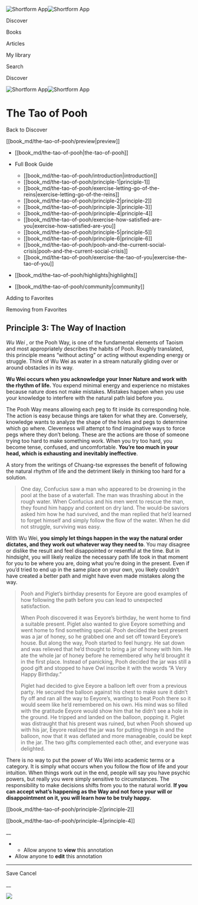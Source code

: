 ![Shortform App](/img/logo.36a2399e.svg)![Shortform App](/img/logo-dark.70c1b072.svg)

Discover

Books

Articles

My library

Search

Discover

![Shortform App](/img/logo.36a2399e.svg)![Shortform App](/img/logo-dark.70c1b072.svg)

# The Tao of Pooh

Back to Discover

[[book_md/the-tao-of-pooh/preview|preview]]

  * [[book_md/the-tao-of-pooh|the-tao-of-pooh]]
  * Full Book Guide

    * [[book_md/the-tao-of-pooh/introduction|introduction]]
    * [[book_md/the-tao-of-pooh/principle-1|principle-1]]
    * [[book_md/the-tao-of-pooh/exercise-letting-go-of-the-reins|exercise-letting-go-of-the-reins]]
    * [[book_md/the-tao-of-pooh/principle-2|principle-2]]
    * [[book_md/the-tao-of-pooh/principle-3|principle-3]]
    * [[book_md/the-tao-of-pooh/principle-4|principle-4]]
    * [[book_md/the-tao-of-pooh/exercise-how-satisfied-are-you|exercise-how-satisfied-are-you]]
    * [[book_md/the-tao-of-pooh/principle-5|principle-5]]
    * [[book_md/the-tao-of-pooh/principle-6|principle-6]]
    * [[book_md/the-tao-of-pooh/pooh-and-the-current-social-crisis|pooh-and-the-current-social-crisis]]
    * [[book_md/the-tao-of-pooh/exercise-the-tao-of-you|exercise-the-tao-of-you]]
  * [[book_md/the-tao-of-pooh/highlights|highlights]]
  * [[book_md/the-tao-of-pooh/community|community]]



Adding to Favorites 

Removing from Favorites 

## Principle 3: The Way of Inaction

_Wu Wei_ , or the Pooh Way, is one of the fundamental elements of Taoism and most appropriately describes the habits of Pooh. Roughly translated, this principle means “without acting” or acting without expending energy or struggle. Think of Wu Wei as water in a stream naturally gliding over or around obstacles in its way.

**Wu Wei occurs when you acknowledge your Inner Nature and work with the rhythm of life.** You expend minimal energy and experience no mistakes because nature does not make mistakes. Mistakes happen when you use your knowledge to interfere with the natural path laid before you.

The Pooh Way means allowing each peg to fit inside its corresponding hole. The action is easy because things are taken for what they are. Conversely, knowledge wants to analyze the shape of the holes and pegs to determine which go where. Cleverness will attempt to find imaginative ways to force pegs where they don’t belong. These are the actions are those of someone trying too hard to make something work. When you try too hard, you become tense, confused, and uncomfortable. **You’re too much in your head, which is exhausting and inevitably ineffective**.

A story from the writings of Chuang-tse expresses the benefit of following the natural rhythm of life and the detriment likely in thinking too hard for a solution.

> One day, Confucius saw a man who appeared to be drowning in the pool at the base of a waterfall. The man was thrashing about in the rough water. When Confucius and his men went to rescue the man, they found him happy and content on dry land. The would-be saviors asked him how he had survived, and the man replied that he’d learned to forget himself and simply follow the flow of the water. When he did not struggle, surviving was easy.

With Wu Wei, **you simply let things happen in the way the natural order dictates, and they work out whatever way they need to**. You may disagree or dislike the result and feel disappointed or resentful at the time. But in hindsight, you will likely realize the necessary path life took in that moment for you to be where you are, doing what you’re doing in the present. Even if you’d tried to end up in the same place on your own, you likely couldn’t have created a better path and might have even made mistakes along the way.

> Pooh and Piglet’s birthday presents for Eeyore are good examples of how following the path before you can lead to unexpected satisfaction.
> 
> When Pooh discovered it was Eeyore’s birthday, he went home to find a suitable present. Piglet also wanted to give Eeyore something and went home to find something special. Pooh decided the best present was a jar of honey, so he grabbed one and set off toward Eeyore’s house. But along the way, Pooh started to feel hungry. He sat down and was relieved that he’d thought to bring a jar of honey with him. He ate the whole jar of honey before he remembered why he’d brought it in the first place. Instead of panicking, Pooh decided the jar was still a good gift and stopped to have Owl inscribe it with the words “A Very Happy Birthday.”
> 
> Piglet had decided to give Eeyore a balloon left over from a previous party. He secured the balloon against his chest to make sure it didn’t fly off and ran all the way to Eeyore’s, wanting to beat Pooh there so it would seem like he’d remembered on his own. His mind was so filled with the gratitude Eeyore would show him that he didn’t see a hole in the ground. He tripped and landed on the balloon, popping it. Piglet was distraught that his present was ruined, but when Pooh showed up with his jar, Eeyore realized the jar was for putting things in and the balloon, now that it was deflated and more manageable, could be kept in the jar. The two gifts complemented each other, and everyone was delighted.

There is no way to put the power of Wu Wei into academic terms or a category. It is simply what occurs when you follow the flow of life and your intuition. When things work out in the end, people will say you have psychic powers, but really you were simply sensitive to circumstances. The responsibility to make decisions shifts from you to the natural world. **If you can accept what’s happening as the Way and not force your will or disappointment on it, you will learn how to be truly happy.**

[[book_md/the-tao-of-pooh/principle-2|principle-2]]

[[book_md/the-tao-of-pooh/principle-4|principle-4]]

__

  *   * Allow anyone to **view** this annotation
  * Allow anyone to **edit** this annotation



* * *

Save Cancel

__




![](https://bat.bing.com/action/0?ti=56018282&Ver=2&mid=7609998a-be6d-48e0-965a-8cd58db3d9e8&sid=1711133063fa11eebdec89a8b8ae3bbc&vid=171147a063fa11eea7440fcfeb230d96&vids=0&msclkid=N&pi=0&lg=en-US&sw=800&sh=600&sc=24&nwd=1&tl=Shortform%20%7C%20The%20Tao%20of%20Pooh&p=https%3A%2F%2Fwww.shortform.com%2Fapp%2Fbook%2Fthe-tao-of-pooh%2Fprinciple-3&r=&lt=402&evt=pageLoad&sv=1&rn=494164)

